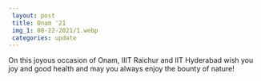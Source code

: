```yaml
---
 layout: post	
 title: Onam '21
 img_1: 08-22-2021/1.webp
 categories: update
---
```


On this joyous occasion of Onam, IIIT Raichur and IIT Hyderabad wish you joy and good health and may you always enjoy the bounty of nature!